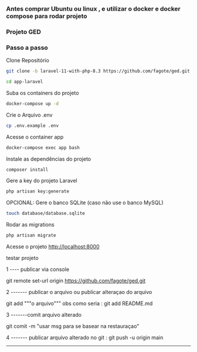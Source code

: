 ### Antes comprar Ubuntu ou linux , e utilizar o docker e docker compose para rodar projeto 

### Projeto GED ### 

### Passo a passo
Clone Repositório
```sh
git clone -b laravel-11-with-php-8.3 https://github.com/fagote/ged.git app-laravel
```
```sh
cd app-laravel
```

Suba os containers do projeto
```sh
docker-compose up -d
```


Crie o Arquivo .env
```sh
cp .env.example .env
```

Acesse o container app
```sh
docker-compose exec app bash
```


Instale as dependências do projeto
```sh
composer install
```

Gere a key do projeto Laravel
```sh
php artisan key:generate
```

OPCIONAL: Gere o banco SQLite (caso não use o banco MySQL)
```sh
touch database/database.sqlite
```

Rodar as migrations
```sh
php artisan migrate
```

Acesse o projeto
[http://localhost:8000](http://localhost:8000)

testar projeto 


1 ---- publicar via console 

git remote set-url origin https://github.com/fagote/ged.git 

2 ------- publicar o arquivo ou publicar alteraçao do arquivo

git add """o arquivo"""
obs como seria : git add README.md

3 -------comit arquivo alterado 

git comit -m "usar msg para se basear na restauraçao"

4 ------- publicar arquivo alterado no git  : git push -u origin main

--------
